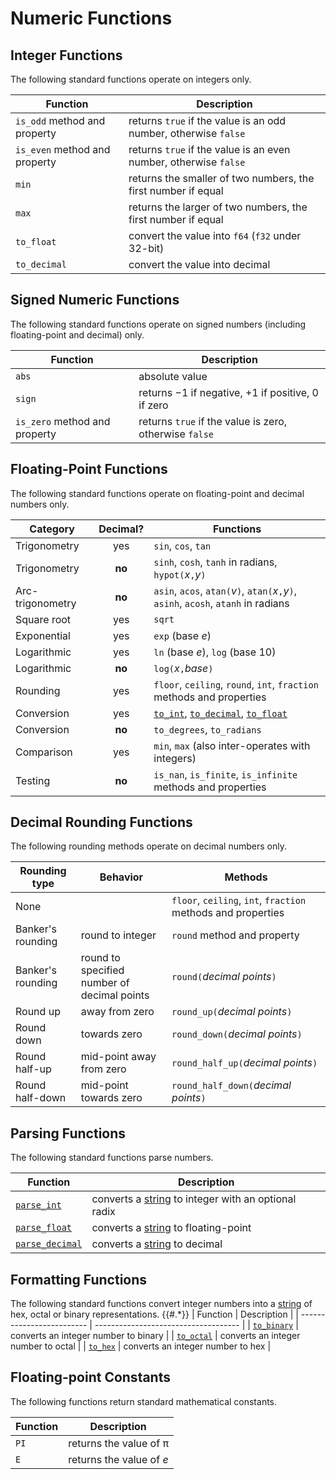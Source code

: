 Numeric Functions
=================

Integer Functions
-----------------

The following standard functions operate on integers only.

| Function                      | Description                                                      |
| ----------------------------- | ---------------------------------------------------------------- |
| `is_odd` method and property  | returns `true` if the value is an odd number, otherwise `false`  |
| `is_even` method and property | returns `true` if the value is an even number, otherwise `false` |
| `min`                         | returns the smaller of two numbers, the first number if equal    |
| `max`                         | returns the larger of two numbers, the first number if equal     |
| `to_float`                    | convert the value into `f64` (`f32` under 32-bit)                |
| `to_decimal`                  | convert the value into decimal                                   |


Signed Numeric Functions
------------------------

The following standard functions operate on signed numbers (including floating-point and decimal) only.

| Function                      | Description                                            |
| ----------------------------- | ------------------------------------------------------ |
| `abs`                         | absolute value                                         |
| `sign`                        | returns −1 if negative, &plus;1 if positive, 0 if zero |
| `is_zero` method and property | returns `true` if the value is zero, otherwise `false` |


Floating-Point Functions
------------------------

The following standard functions operate on floating-point and decimal numbers only.

| Category         | Decimal? | Functions                                                                                |
| ---------------- | :------: | ---------------------------------------------------------------------------------------- |
| Trigonometry     |   yes    | `sin`, `cos`, `tan`                                                                      |
| Trigonometry     |  **no**  | `sinh`, `cosh`, `tanh` in radians, `hypot(`_x_`,`_y_`)`                                  |
| Arc-trigonometry |  **no**  | `asin`, `acos`, `atan(`_v_`)`, `atan(`_x_`,`_y_`)`, `asinh`, `acosh`, `atanh` in radians |
| Square root      |   yes    | `sqrt`                                                                                   |
| Exponential      |   yes    | `exp` (base _e_)                                                                         |
| Logarithmic      |   yes    | `ln` (base _e_), `log` (base 10)                                                         |
| Logarithmic      |  **no**  | `log(`_x_`,`_base_`)`                                                                    |
| Rounding         |   yes    | `floor`, `ceiling`, `round`, `int`, `fraction` methods and properties                    |
| Conversion       |   yes    | [`to_int`](convert.md), [`to_decimal`](convert.md), [`to_float`](convert.md)             |
| Conversion       |  **no**  | `to_degrees`, `to_radians`                                                               |
| Comparison       |   yes    | `min`, `max` (also inter-operates with integers)                                         |
| Testing          |  **no**  | `is_nan`, `is_finite`, `is_infinite` methods and properties                              |


Decimal Rounding Functions
--------------------------

The following rounding methods operate on decimal numbers only.

| Rounding type     | Behavior                                    | Methods                                                      |
| ----------------- | ------------------------------------------- | ------------------------------------------------------------ |
| None              |                                             | `floor`, `ceiling`, `int`, `fraction` methods and properties |
| Banker's rounding | round to integer                            | `round` method and property                                  |
| Banker's rounding | round to specified number of decimal points | `round(`_decimal points_`)`                                  |
| Round up          | away from zero                              | `round_up(`_decimal points_`)`                               |
| Round down        | towards zero                                | `round_down(`_decimal points_`)`                             |
| Round half-up     | mid-point away from zero                    | `round_half_up(`_decimal points_`)`                          |
| Round half-down   | mid-point towards zero                      | `round_half_down(`_decimal points_`)`                        |


Parsing Functions
-----------------

The following standard functions parse numbers.

| Function                      | Description                                                             |
| ----------------------------- | ----------------------------------------------------------------------- |
| [`parse_int`](convert.md)     | converts a [string](strings-chars.md) to integer with an optional radix |
| [`parse_float`](convert.md)   | converts a [string](strings-chars.md) to floating-point                 |
| [`parse_decimal`](convert.md) | converts a [string](strings-chars.md) to decimal                        |


Formatting Functions
--------------------

The following standard functions convert integer numbers into a [string](strings-chars.md) of hex,
octal or binary representations.
\{\{#.*\}\}
| Function                  | Description                          |
| ------------------------- | ------------------------------------ |
| [`to_binary`](convert.md) | converts an integer number to binary |
| [`to_octal`](convert.md)  | converts an integer number to octal  |
| [`to_hex`](convert.md)    | converts an integer number to hex    |


Floating-point Constants
------------------------

The following functions return standard mathematical constants.

| Function | Description               |
| -------- | ------------------------- |
| `PI`     | returns the value of &pi; |
| `E`      | returns the value of _e_  |
